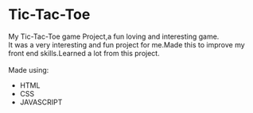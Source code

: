 # Tic-Tac-Toe
My Tic-Tac-Toe game Project,a fun loving and interesting game.<br>
It was a very interesting and fun project for me.Made this to improve my front end skills.Learned a lot from this project.<br>
<br>
Made using:

<ul>
<li>HTML</li>
<li>CSS</li>
<li>JAVASCRIPT</li>
</ul>
